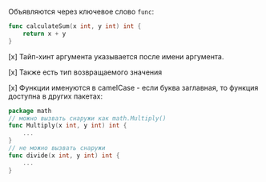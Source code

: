 Объявляются через ключевое слово `func`:
```go
func calculateSum(x int, y int) int {
	return x + y
}
```

[x] Тайп-хинт аргумента указывается после имени аргумента.

[x] Также есть тип возвращаемого значения

[x] Функции именуются в camelCase - если буква заглавная, то функция доступна в других пакетах:
```go
package math
// можно вызвать снаружи как math.Multiply()
func Multiply(x int, y int) int {
	...
}
// не можно вызвать снаружи
func divide(x int, y int) int {
	...
}
```